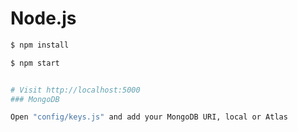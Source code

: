 # Node.js 

```sh
$ npm install
```

```sh
$ npm start


# Visit http://localhost:5000
### MongoDB

Open "config/keys.js" and add your MongoDB URI, local or Atlas
